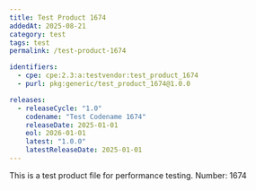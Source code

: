 ```yaml
---
title: Test Product 1674
addedAt: 2025-08-21
category: test
tags: test
permalink: /test-product-1674

identifiers:
  - cpe: cpe:2.3:a:testvendor:test_product_1674
  - purl: pkg:generic/test_product_1674@1.0.0

releases:
  - releaseCycle: "1.0"
    codename: "Test Codename 1674"
    releaseDate: 2025-01-01
    eol: 2026-01-01
    latest: "1.0.0"
    latestReleaseDate: 2025-01-01
---
```


This is a test product file for performance testing. Number: 1674
